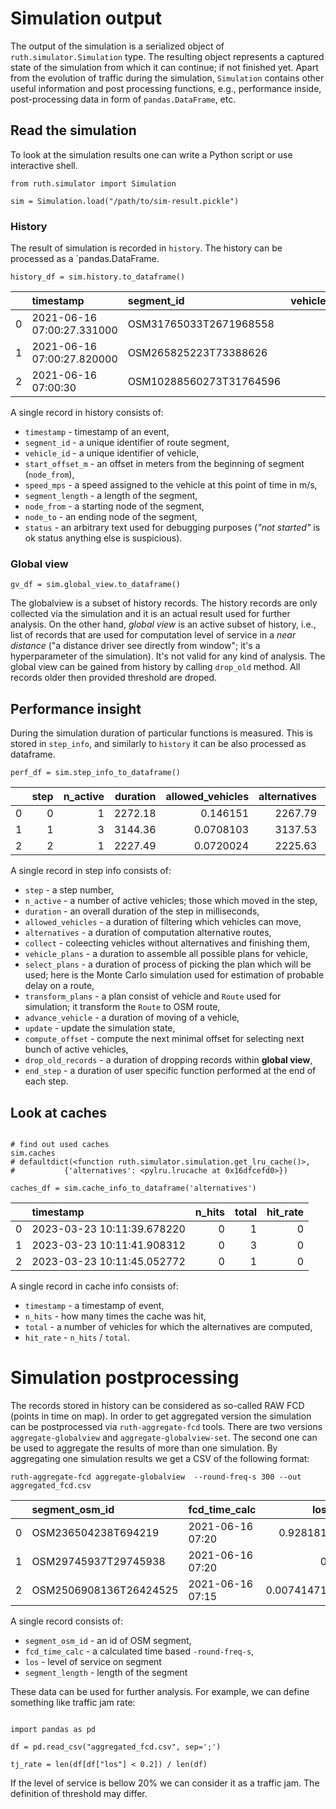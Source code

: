 # Simulation output

The output of the simulation is a serialized object of `ruth.simulator.Simulation` type. The resulting object represents a captured state of the simulation from which it can continue; if not finished yet. Apart from the evolution of traffic during the simulation, `Simulation` contains other useful information and post processing functions, e.g., performance inside, post-processing data in form of `pandas.DataFrame`, etc.

## Read the simulation

To look at the simulation results one can write a Python script or use interactive shell.

```jupyterpython
from ruth.simulator import Simulation

sim = Simulation.load("/path/to/sim-result.pickle")
```

### History
The result of simulation is recorded in `history`. The history can be processed as a `pandas.DataFrame.

```jupyterpython
history_df = sim.history.to_dataframe()
```

|    | timestamp                  | segment_id              |   vehicle_id |   start_offset_m |   speed_mps |   segment_length | status      |   node_from |    node_to |
|---:|:---------------------------|:------------------------|-------------:|-----------------:|------------:|-----------------:|:------------|------------:|-----------:|
|  0 | 2021-06-16 07:00:27.331000 | OSM31765033T2671968558  |            3 |          19.425  |     8.33333 |          218.052 | not started |    31765033 | 2671968558 |
|  1 | 2021-06-16 07:00:27.820000 | OSM265825223T73388626   |            1 |          15.1667 |     8.33333 |           67.275 | not started |   265825223 |   73388626 |
|  2 | 2021-06-16 07:00:30        | OSM10288560273T31764596 |            4 |          69.4444 |    13.8889  |          118.922 | not started | 10288560273 |   31764596 |

A single record in history consists of:

* `timestamp` - timestamp of an event,
* `segment_id` - a unique identifier of route segment,
* `vehicle_id` - a unique identifier of vehicle,
* `start_offset_m` - an offset in meters from the beginning of segment (`node_from`),
* `speed_mps` - a speed assigned to the vehicle at this point of time in m/s,
* `segment_length` - a length of the segment,
* `node_from` - a starting node of the segment,
* `node_to` - an ending node of the segment,
* `status` - an arbitrary text used for debugging purposes (_"not started"_ is ok status anything else is suspicious).

### Global view

```jupyterpython
gv_df = sim.global_view.to_dataframe()
```

The globalview is a subset of history records. The history records are only collected via the simulation and it is an actual result used for further analysis. On the other hand, _global view_ is an active subset of history, i.e., list of records that are used for computation level of service in a _near distance_ ("a distance driver see directly from window"; it's a hyperparameter of the simulation). It's not valid for any kind of analysis. The global view can be gained from history by calling `drop_old` method. All records older then provided threshold are droped.

## Performance insight

During the simulation duration of particular functions is measured. This is stored in `step_info`, and similarly to `history` it can be also processed as dataframe.

```jupyterpython
perf_df = sim.step_info_to_dataframe()
```

|    |   step |   n_active |   duration |   allowed_vehicles |   alternatives |    collect |   vehicle_plans |   select_plans |   transform_plans |   advance_vehicle |    update |   compute_offset |   drop_old_records |   end_step |
|---:|-------:|-----------:|-----------:|-------------------:|---------------:|-----------:|----------------:|---------------:|------------------:|------------------:|----------:|-----------------:|-------------------:|-----------:|
|  0 |      0 |          1 |    2272.18 |          0.146151  |        2267.79 | 0.00524521 |      0.0038147  |        3.75414 |         0.211954  |         0.157356  | 0.0331402 |        0.0119209 |         0.00405312 | 0.00190735 |
|  1 |      1 |          3 |    3144.36 |          0.0708103 |        3137.53 | 0.0100136  |      0.00691414 |        6.30188 |         0.136137  |         0.220299  | 0.0469685 |        0.0140667 |         0.00500679 | 0.0038147  |
|  2 |      2 |          1 |    2227.49 |          0.0720024 |        2225.63 | 0.00691414 |      0.00286102 |        1.60289 |         0.0360012 |         0.0760555 | 0.0309944 |        0.0119209 |         0.00476837 | 0.00119209 |

A single record in step info consists of:

* `step` - a step number,
* `n_active` - a number of active vehicles; those which moved in the step,
* `duration` - an overall duration of the step in milliseconds,
* `allowed_vehicles` - a duration of filtering which vehicles can move,
* `alternatives` - a duration of computation alternative routes,
* `collect` - coleecting vehicles without alternatives and finishing them,
* `vehicle_plans` - a duration to assemble all possible plans for vehicle,
* `select_plans` - a duration of process of picking the plan which will be used; here is the Monte Carlo simulation used for estimation of probable delay on a route,
* `transform_plans` - a plan consist of vehicle and `Route` used for simulation; it transform the `Route` to OSM route,
* `advance_vehicle` - a duration of moving of a vehicle,
* `update` - update the simulation state,
* `compute_offset` - compute the next minimal offset for selecting next bunch of active vehicles,
* `drop_old_records` - a duration of dropping records within **global view**,
* `end_step` - a duration of user specific function performed at the end of each step.


## Look at caches
```jupyternotebook

# find out used caches
sim.caches
# defaultdict(<function ruth.simulator.simulation.get_lru_cache()>,
#           {'alternatives': <pylru.lrucache at 0x16dfcefd0>})

caches_df = sim.cache_info_to_dataframe('alternatives')
```

|    | timestamp                  |   n_hits |   total |   hit_rate |
|---:|:---------------------------|---------:|--------:|-----------:|
|  0 | 2023-03-23 10:11:39.678220 |        0 |       1 |          0 |
|  1 | 2023-03-23 10:11:41.908312 |        0 |       3 |          0 |
|  2 | 2023-03-23 10:11:45.052772 |        0 |       1 |          0 |

A single record in cache info consists of:

* `timestamp` - a timestamp of event,
* `n_hits`  - how many times the cache was hit,
* `total` - a number of vehicles for which the alternatives are computed,
* `hit_rate` - `n_hits` / `total`.



# Simulation postprocessing

The records stored in history can be considered as so-called RAW FCD (points in time on map). In order to get aggregated version the simulation can be postprocessed via `ruth-aggregate-fcd` tools. There are two versions `aggregate-globalview` and `aggregate-globalview-set`. The second one can be used to aggregate the results of more than one simulation. By aggregating one simulation results we get a CSV of the following format:

```jupyternotebook
ruth-aggregate-fcd aggregate-globalview  --round-freq-s 300 --out aggregated_fcd.csv
```

|    | segment_osm_id         | fcd_time_calc    |        los |   segment_length |
|---:|:-----------------------|:-----------------|-----------:|-----------------:|
|  0 | OSM236504238T694219    | 2021-06-16 07:20 | 0.928181   |          373.471 |
|  1 | OSM29745937T29745938   | 2021-06-16 07:20 | 0          |           43.018 |
|  2 | OSM2506908136T26424525 | 2021-06-16 07:15 | 0.00741471 |           48.714 |

A single record consists of:
* `segment_osm_id` - an id of OSM segment,
* `fcd_time_calc` - a calculated time based `-round-freq-s`,
* `los` - level of service on segment
* `segment_length` - length of the segment

These data can be used for further analysis. For example, we can define something like traffic jam rate:

```jupyternotebook

import pandas as pd

df = pd.read_csv("aggregated_fcd.csv", sep=';')

tj_rate = len(df[df["los"] < 0.2]) / len(df)
```

If the level of service is bellow 20% we can consider it as a traffic jam. The definition of threshold may differ.
 
